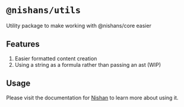 # `@nishans/utils`

Utility package to make working with @nishans/core easier

## Features

1. Easier formatted content creation
2. Using a string as a formula rather than passing an ast (WIP)

## Usage

Please visit the documentation for [Nishan](https://nishan-docs.netlify.app/) to learn more about using it.